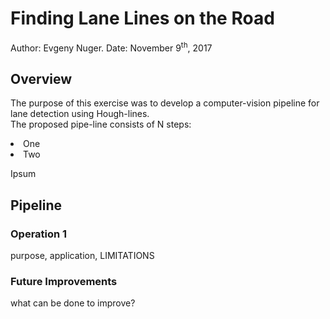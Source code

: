# **Finding Lane Lines on the Road** 
Author: Evgeny Nuger.
Date: November 9<sup>th</sup>, 2017


## Overview
The purpose of this exercise was to develop a computer-vision pipeline for lane detection using Hough-lines.\
The proposed pipe-line consists of N steps:
<li>
One
<li>
Two
</li>

Ipsum

## Pipeline

### Operation 1

purpose, application, LIMITATIONS


### Future Improvements

what can be done to improve?